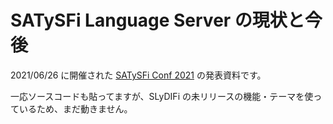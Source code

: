 # SATySFi Language Server の現状と今後

2021/06/26 に開催された [SATySFi Conf 2021](https://connpass.com/event/206277/) の発表資料です。

一応ソースコードも貼ってますが、SLyDIFi の未リリースの機能・テーマを使っているため、まだ動きません。
